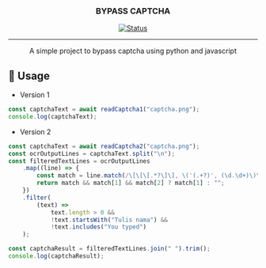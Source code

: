 <h3 align="center">BYPASS CAPTCHA</h3>

<div align="center">

[![Status](https://img.shields.io/badge/status-active-success.svg)]()

</div>

---

<p align="center"> A simple project to bypass captcha using python and javascript
    <br> 
</p>

## 🎈 Usage <a name="usage"></a>

-   Version 1

```javascript
const captchaText = await readCaptcha1("captcha.png");
console.log(captchaText);
```

-   Version 2

```javascript
const captchaText = await readCaptcha2("captcha.png");
const ocrOutputLines = captchaText.split("\n");
const filteredTextLines = ocrOutputLines
	.map((line) => {
		const match = line.match(/\[\[\[.*?\]\], \('(.+?)', (\d.\d+)\)\]/);
		return match && match[1] && match[2] ? match[1] : "";
	})
	.filter(
		(text) =>
			text.length > 0 &&
			!text.startsWith("Tulis nama") &&
			!text.includes("You typed")
	);

const captchaResult = filteredTextLines.join(" ").trim();
console.log(captchaResult);
```
